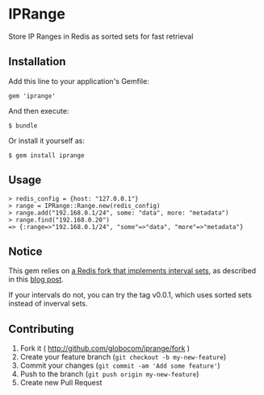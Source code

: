 # IPRange

Store IP Ranges in Redis as sorted sets for fast retrieval

## Installation

Add this line to your application's Gemfile:

    gem 'iprange'

And then execute:

    $ bundle

Or install it yourself as:

    $ gem install iprange

## Usage

    > redis_config = {host: "127.0.0.1"}
    > range = IPRange::Range.new(redis_config)
    > range.add("192.168.0.1/24", some: "data", more: "metadata")
    > range.find("192.168.0.20")
    => {:range=>"192.168.0.1/24", "some"=>"data", "more"=>"metadata"}

## Notice

This gem relies on [a Redis fork that implements interval sets](https://github.com/hoxworth/redis/tree/2.6-intervals), as described in this [blog post](https://hackerfall.com/story/adding-interval-sets-to-redis).

If your intervals do not, you can try the tag v0.0.1, which uses sorted sets instead of inverval sets.

## Contributing

1. Fork it ( http://github.com/globocom/iprange/fork )
2. Create your feature branch (`git checkout -b my-new-feature`)
3. Commit your changes (`git commit -am 'Add some feature'`)
4. Push to the branch (`git push origin my-new-feature`)
5. Create new Pull Request
